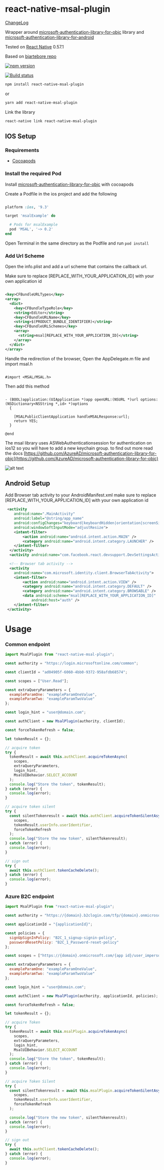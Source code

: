 # react-native-msal-plugin

[ChangeLog](docs/changelog.md)

Wrapper around [microsoft-authentication-library-for-objc](https://github.com/AzureAD/microsoft-authentication-library-for-objc) library and [microsoft-authentication-library-for-android](https://github.com/AzureAD/microsoft-authentication-library-for-android)

Tested on [React Native](https://facebook.github.io/react-native/) 0.57.1

Based on [bjartebore repo](https://github.com/bjartebore/react-native-msal-client)

[![npm version](https://badge.fury.io/js/react-native-msal-plugin.svg)](https://badge.fury.io/js/react-native-msal-plugin)

[![Build status](https://dev.azure.com/dogbytes/react-native-msal-plugin/_apis/build/status/react-native-msal-plugin-CI)](https://dev.azure.com/dogbytes/react-native-msal-plugin/_apis/build/status/react-native-msal-plugin-CI)

```sh
npm install react-native-msal-plugin
```

or

```sh
yarn add react-native-msal-plugin
```

Link the library

```sh
react-native link react-native-msal-plugin
```

## IOS Setup

### Requirements

- [Cocoapods](https://cocoapods.org/)

### Install the required Pod

Install [microsoft-authentication-library-for-objc](https://github.com/AzureAD/microsoft-authentication-library-for-objc) with cocoapods

Create a Podfile in the ios project and add the following

```ruby

platform :ios, '9.3'

target 'msalExample' do

  # Pods for msalExample
  pod 'MSAL', '~> 0.2'
end

```

Open Terminal in the same directory as the Podfile and run `pod install`

### Add Url Scheme

Open the info.plist and add a url scheme that contains the callback url.

Make sure to replace [REPLACE_WITH_YOUR_APPLICATION_ID] with your own application id

```xml

<key>CFBundleURLTypes</key>
<array>
  <dict>
    <key>CFBundleTypeRole</key>
    <string>Editor</string>
    <key>CFBundleURLName</key>
    <string>$(PRODUCT_BUNDLE_IDENTIFIER)</string>
    <key>CFBundleURLSchemes</key>
    <array>
      <string>msal[REPLACE_WITH_YOUR_APPLICATION_ID]</string>
    </array>
  </dict>
</array>

```

Handle the redirection of the browser, Open the AppDelegate.m file and import msal.h

```objc

#import <MSAL/MSAL.h>

```

Then add this method

```objc

- (BOOL)application:(UIApplication *)app openURL:(NSURL *)url options:(NSDictionary<NSString *,id> *)options
  {

    [MSALPublicClientApplication handleMSALResponse:url];
    return YES;
  }

@end
```

The msal library uses ASWebAuthenticationsession for authentication on ios12 so you will have to add a new keychain group.
to find out more read the docs [https://github.com/AzureAD/microsoft-authentication-library-for-objc](https://github.com/AzureAD/microsoft-authentication-library-for-objc)

![alt text](docs/keychain-steps.png)

## Android Setup

Add Browser tab activity to your AndroidManifest.xml make sure to replace [REPLACE_WITH_YOUR_APPLICATION_ID] with your own application id

```xml
 <activity
    android:name=".MainActivity"
    android:label="@string/app_name"
    android:configChanges="keyboard|keyboardHidden|orientation|screenSize"
    android:windowSoftInputMode="adjustResize">
    <intent-filter>
        <action android:name="android.intent.action.MAIN" />
        <category android:name="android.intent.category.LAUNCHER" />
    </intent-filter>
  </activity>
  <activity android:name="com.facebook.react.devsupport.DevSettingsActivity" />

  <!-- Browser tab activity -->
  <activity
    android:name="com.microsoft.identity.client.BrowserTabActivity">
    <intent-filter>
        <action android:name="android.intent.action.VIEW" />
        <category android:name="android.intent.category.DEFAULT" />
        <category android:name="android.intent.category.BROWSABLE" />
        <data android:scheme="msal[REPLACE_WITH_YOUR_APPLICATION_ID]"
            android:host="auth" />
    </intent-filter>
 </activity>
```

# Usage

### Common endpoint

```js
import MsalPlugin from "react-native-msal-plugin";

const authority = "https://login.microsoftonline.com/common";

const clientId = "ad04905f-6060-4bb0-9372-958afdb68574";

const scopes = ["User.Read"];

const extraQueryParameters = {
  exampleParamOne: "exampleParamOneValue",
  exampleParamTwo: "exampleParamTwoValue"
};

const login_hint = "user@domain.com";

const authClient = new MsalPlugin(authority, clientId);

const forceTokenRefresh = false;

let tokenResult = {};

// acquire token
try {
  tokenResult = await this.authClient.acquireTokenAsync(
    scopes,
    extraQueryParameters,
    login_hint,
    MsalUIBehavior.SELECT_ACCOUNT
  );
  console.log("Store the token", tokenResult);
} catch (error) {
  console.log(error);
}

// acquire token silent
try {
  const silentTokenresult = await this.authClient.acquireTokenSilentAsync(
    scopes,
    tokenResult.userInfo.userIdentifier,
    forceTokenRefresh
  );
  console.log("Store the new token", silentTokenresult);
} catch (error) {
  console.log(error);
}

// sign out
try {
  await this.authClient.tokenCacheDelete();
} catch (error) {
  console.log(error);
}
```

### Azure B2C endpoint

```js
import MsalPlugin from "react-native-msal-plugin";

const authority = "https://{domain}.b2clogin.com/tfp/{domain}.onmicrosoft.com";

const applicationId = "{applicationId}";

const policies = {
  signUpSignInPolicy: "B2C_1_signup-signin-policy",
  passwordResetPolicy: "B2C_1_Password-reset-policy"
};

const scopes = ["https://{domain}.onmicrosoft.com/{app id}/user_impersonation"];

const extraQueryParameters = {
  exampleParamOne: "exampleParamOneValue",
  exampleParamTwo: "exampleParamTwoValue"
};

const login_hint = "user@domain.com";

const authClient = new MsalPlugin(authority, applicationId, policies);

const forceTokenRefresh = false;

let tokenResult = {};

// acquire Token
try {
  tokenResult = await this.msalPlugin.acquireTokenAsync(
    scopes,
    extraQueryParameters,
    login_hint,
    MsalUIBehavior.SELECT_ACCOUNT
  );
  console.log("Store the token", tokenResult);
} catch (error) {
  console.log(error);
}

// acquire Token Silent
try {
  const silentTokenresult = await this.msalPlugin.acquireTokenSilentAsync(
    scopes,
    tokenResult.userInfo.userIdentifier,
    forceTokenRefresh
  );

  console.log("Store the new token", silentTokenresult);
} catch (error) {
  console.log(error);
}

// sign out
try {
  await this.authClient.tokenCacheDelete();
} catch (error) {
  console.log(error);
}
```
